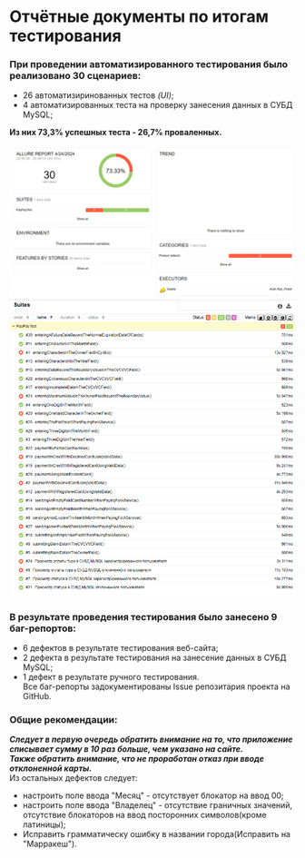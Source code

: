 # Отчётные документы по итогам тестирования
### При проведении автоматизированного тестирования было реализовано 30 сценариев:
- 26 автоматизиринованных тестов *(UI)*;
- 4 автоматизированных теста на проверку занесения данных в СУБД MySQL;

__Из них 73,3% успешных теста - 26,7% проваленных.__     

![Allure-Report1.png](Allure-Report1.png)    
![Allure-Report2.png](Allure-Report2.png)   

### В результате проведения тестирования было занесено 9 баг-репортов:
- 6 дефектов в результате тестирования веб-сайта;
- 2 дефекта в результате тестирования на занесение данных в СУБД MySQL;
- 1 дефект в результате ручного тестирования.  
  Все баг-репорты задокументированы Issue репозитария проекта на GitHub.

### Общие рекомендации:
***Следует в первую очередь обратить внимание на то, что приложение списывает сумму в 10 раз больше, чем указано на сайте.  
Также обратить внимание, что не проработан отказ при вводе отклоненной карты.***  
Из остальных дефектов следует:
- настроить поле ввода "Месяц" - отсутствует блокатор на ввод 00;
- настроить поле ввода "Владелец" - отсутствие граничных значений,
  отсутствие блокаторов на ввод посторонних символов(кроме латиницы);
- Исправить грамматическу ошибку в названии города(Исправить на "Марракеш").